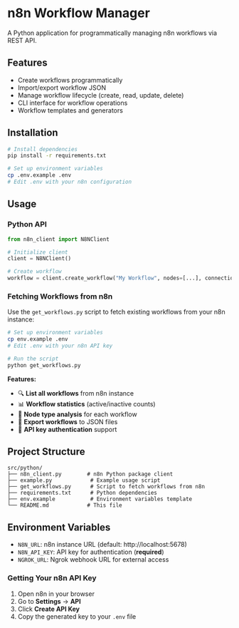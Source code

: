# n8n Workflow Manager

A Python application for programmatically managing n8n workflows via REST API.

## Features

- Create workflows programmatically
- Import/export workflow JSON
- Manage workflow lifecycle (create, read, update, delete)
- CLI interface for workflow operations
- Workflow templates and generators

## Installation

```bash
# Install dependencies
pip install -r requirements.txt

# Set up environment variables
cp .env.example .env
# Edit .env with your n8n configuration
```

## Usage

### Python API

```python
from n8n_client import N8NClient

# Initialize client
client = N8NClient()

# Create workflow
workflow = client.create_workflow("My Workflow", nodes=[...], connections={...})
```

### Fetching Workflows from n8n

Use the `get_workflows.py` script to fetch existing workflows from your n8n instance:

```bash
# Set up environment variables
cp env.example .env
# Edit .env with your n8n API key

# Run the script
python get_workflows.py
```

**Features:**
- 🔍 **List all workflows** from n8n instance
- 📊 **Workflow statistics** (active/inactive counts)
- 🧩 **Node type analysis** for each workflow
- 💾 **Export workflows** to JSON files
- 🔑 **API key authentication** support

## Project Structure

```
src/python/
├── n8n_client.py        # n8n Python package client
├── example.py            # Example usage script
├── get_workflows.py      # Script to fetch workflows from n8n
├── requirements.txt      # Python dependencies
├── env.example           # Environment variables template
└── README.md            # This file
```

## Environment Variables

- `N8N_URL`: n8n instance URL (default: http://localhost:5678)
- `N8N_API_KEY`: API key for authentication (**required**)
- `NGROK_URL`: Ngrok webhook URL for external access

### Getting Your n8n API Key

1. Open n8n in your browser
2. Go to **Settings** → **API**
3. Click **Create API Key**
4. Copy the generated key to your `.env` file
